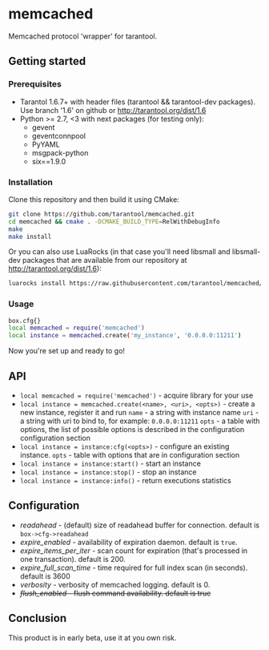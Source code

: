 # memcached

Memcached protocol 'wrapper' for tarantool.

## Getting started

### Prerequisites

 * Tarantol 1.6.7+ with header files (tarantool && tarantool-dev packages). 
   Use branch '1.6' on github or http://tarantool.org/dist/1.6
 * Python >= 2.7, <3 with next packages (for testing only):
   - gevent
   - geventconnpool
   - PyYAML
   - msgpack-python
   - six==1.9.0

### Installation

Clone this repository and then build it using CMake:

``` bash
git clone https://github.com/tarantool/memcached.git
cd memcached && cmake . -DCMAKE_BUILD_TYPE=RelWithDebugInfo
make
make install
```

Or you can also use LuaRocks (in that case you'll need libsmall and libsmall-dev
packages that are available from our repository at http://tarantool.org/dist/1.6):

``` bash
luarocks install https://raw.githubusercontent.com/tarantool/memcached/master/memcached-scm-1.rockspec --local
```

### Usage

``` bash
box.cfg{}
local memcached = require('memcached')
local instance = memcached.create('my_instance', '0.0.0.0:11211')
```

Now you're set up and ready to go!

## API

* `local memcached = require('memcached')` - acquire library for your use
* `local instance = memcached.create(<name>, <uri>, <opts>)` - create a new instance, register it and run 
  `name` - a string with instance name
  `uri`  - a string with uri to bind to, for example: `0.0.0.0:11211`
  `opts` - a table with options, the list of possible options is described in the configuration configuration section
* `local instance = instance:cfg(<opts>)` - configure an existing instance. 
  `opts` - table with options that are in configuration section
* `local instance = instance:start()` - start an instance
* `local instance = instance:stop()` - stop an instance
* `local instance = instance:info()` - return executions statistics 

## Configuration

* *readahead* - (default) size of readahead buffer for connection. default is `box->cfg->readahead`
* *expire_enabled* - availability of expiration daemon. default is `true`.
* *expire_items_per_iter* - scan count for expiration (that's processed in one transaction). default is 200.
* *expire_full_scan_time* - time required for full index scan (in seconds). default is 3600
* *verbosity* - verbosity of memcached logging. default is 0.
* ~~*flush_enabled* - flush command availability. default is true~~

## Conclusion

This product is in early beta, use it at you own risk.

